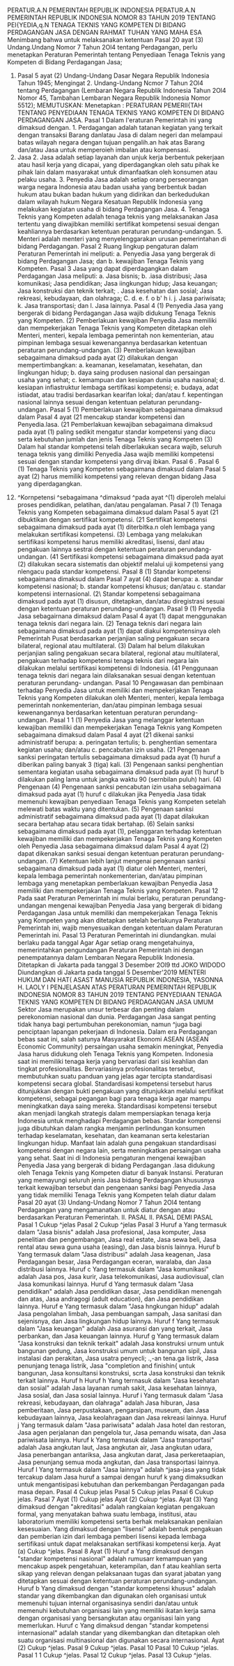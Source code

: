  PERATUR.A.N PEMERINTAH REPUBLIK INDONESIA PERATUR.A.N PEMERINTAH REPUBLIK INDONESIA NOMOR 83 TAHUN 2019 TENTANG PEI{YEDIA,q.N TENAGA TEKNIS YANG KOMPETEN DI BIDANG PERDAGANGAN JASA
DENGAN RAHMAT TUHAN YANG MAHA ESA Menimbang bahwa untuk melaksanakan ketentuan Pasal 20 ayat (3) Undang.Undang Nomor 7 Tahun 2Ol4 tentang Perdagangan, perlu menetapkan Peraturan Pemerintah tentang Penyediaan Tenaga Teknis yang Kompeten di Bidang Perdagangan Jasa;
1. Pasal 5 ayat (2) Undang-Undang Dasar Negara Republik Indonesia Tahun 1945; Mengingat 2. Undang-Undang Ncmor 7 Tahun 2Ol4 tentang Perdagangan (Lembaran Negara Republik Indonesia Tahun 2Ol4 Nomor 45, Tambahan Lembaran Negara Republik Indonesia Nomor 5512);
MEMUTUSKAN:
 Menetapkan : PERATURAN PEMERII{TAH TENTANG PENYEDIAAN TENAGA TEKNIS YANG KOMPETEN DI BIDANG PERDAGANGAN JASA.
Pasal 1
Dalam I'eraturan Pemerintah ini yang dimaksud dengan. 1. Perdagangan adalah tatanan kegiatan yang terkait dengan transaksi Barang danlatau Jasa di dalam negeri dan melampaui batas wilayah negara dengan tujuan pengalih.an hak atas Barang dan/atau Jasa untuk memperoieh imbalan atau kompensasi.
2. Jasa 2. Jasa adalah setiap layanah dan unjuk kerja berbentuk pekerjaan atau hasil kerja yang dicapai, yang diperdagangkan oleh satu pihak ke pihak lain dalam masyarakat untuk dimanfaatkan oleh konsumen atau pelaku usaha. 3. Penyedia Jasa adalah setiap orang perseorangan warga negara Indonesia atau badan usaha yang berbentuk badan hukum atau bukan badan hukum yang didirikan dan berkedudukan dalam wilayah hukum Negara Kesatuan Republik Indonesia yang melakukan kegiatan usaha di bidang Perdagangan Jasa. 4. Tenaga Teknis yang Kompeten adalah tenaga teknis yang melaksanakan Jasa tertentu yang diwajibkan memiliki sertifikat kompetensi sesuai dengan keahliannya berdasarkan ketentuan peraturan perundang-undangan. 5. Menteri adalah menteri yang menyelenggarakan urusan pemerintahan di bidang Perdagangan.
Pasal 2
Ruang lingkup pengaturan dalam Peraturan Pemerintah ini meliputi:
a. Penyedia Jasa yang bergerak di bidang Perdagangan Jasa; dan
b. kewajiban Tenaga Teknis yang Kompeten.
Pasal 3
Jasa yang dapat diperdagangkan dalam Perdagangan Jasa meliputi:
a. Jasa bisnis;
b. .iasa distribusi; Jasa komunikasi; Jasa pendidikan; Jasa iingkungan hidup; Jasa keuangan; Jasa konstruksi dan teknik terkait;
. Jasa kesehatan dan sosial; Jasa rekreasi, kebudayaan, dan olahraga; C.
d.
e.
f. o b' h i.
j. Jasa pariwisata;
k. Jasa transportasi; dan
l. Jasa lainnya.
Pasal 4
(1) Penyedia Jasa yang bergerak di bidang Perdagangan Jasa wajib didukung Tenaga Teknis yang Kompeten. (2) Pemberlakuan kewajiban Penyedia Jasa memiliki dan mempekerjakan Tenaga Teknis yang Kompeten ditetapkan oleh Menteri, menteri, kepala lembaga pemerintah non kementerian, atau pimpinan lembaga sesuai kewenangannya berdasarkan ketentuan peraturan perundang-undangan. (3) Pemberlakuan kewajiban sebagaimana dimaksud pada ayat (2) dilakukan dengan mempertimbangkan:
a. keamanan, keselamatan, kesehatan, dan lingkungan hidup;
b. daya saing produsen nasional dan persaingan usaha yang sehat;
c. kemampuan dan kesiapan dunia usaha nasional;
d. kesiapan infiastruktur lembaga sertifikasi kompetensi;
e. budaya, adat istiadat, atau tradisi berdasarkan kearifan lokal; dan/atau
f. kepentingan nasional lainnya sesuai dengan ketentuan pelaturan perundang-undangan.
Pasal 5
(1) Pemberlakuan kewajiban sebagaimana dimaksud dalam Pasal 4 ayat (21 mencakup standar kompetensi dan Penyedia.lasa. (21 Pemberlakuan kewajiban sebagaimana dimaksud pada ayat (1) paling sedikit mengatur standar kompetensi yang diacu serta kebutuhan jumlah dan jenis Tenaga Teknis yang Kompeten (3) Dalam hal standar kompetensi telah diberlakukan secara wajib, seluruh tenaga teknis yang dimiliki Penyedia Jasa wajib memiliki kompetensi sesuai dengan standar kompetensi yang dirvaj ibkan. Pasal 6 .
Pasal 6
(1) Tenaga Teknis yang Kompeten sebagaimana dimaksud dalam Pasal 5 ayat (2) harus memiliki kompetensi yang relevan dengan bidang Jasa yang diperdagangkan.
12) ^Kornpetensi ^sebagaimana ^dimaksud ^pada ayat ^(1) diperoleh melalui proses pendidikan, pelatihan, dan/atau pengalaman.
Pasal 7
(1) Tenaga Teknis yang Kompeten sebagaimana dimaksud dalam Pasal 5 ayat (21 dibuktikan dengan sertifikat kompetensi. (21 Sertifikat kompetensi sebagaimana dimaksud pada ayat (1) diterbitka.n oleh lembaga yang melakukan sertifikasi kompetensi. (3) Lembaga yang melakukan sertifikasi kompetensi harus memiliki akreditasi, lisensi, danl atau pengakuan lainnya sestrai dengan ketentuan peraturan perundang- undangan. (41 Sertifikasi kompetensi sebagaimana dimaksud pada ayat (2) dilakukan secara sistematis dan objektif melalui uji kompetensi yang nlengacu pada standar kompetensi.
Pasal 8
(1) Standar kompetensi sebagaimana dimaksud dalam Pasal 7 ayat (4) dapat berupa:
a. standar kompetensi nasional;
b. standar kompetensi khusus; dan/atau
c. standar kompetensi internasional. (2\ Standar kompetensi sebagaimana dimaksud pada ayat (1) disusun, ditetapkan, dan/atau diregistrasi sesuai dengan ketentuan peraturan perundang-undangan.
Pasal 9
(1) Penyedia Jasa sebagairnana dimaksud dalam Pasal 4 ayat (1) dapat menggunakan tenaga teknis dari negara lain.
(2) Tenaga teknis dari negara lain sebagaimana dimaksud pada ayat (1) dapat diakui kompetensinya oleh Pemerintah Pusat berdasarkan perjanjian saling pengakuan secara bilateral, regional atau multilateral. (3) Dalam hal belum dilakukan perjanjian saling pengakuan secara bilateral, regional atau multilateral, pengakuan terhadap kompetensi tenaga teknis dari negara lain dilakukan melalui sertifikasi kompetensi di Indonesia. (41 Penggunaan tenaga teknis dari negara lain dilaksanakan sesuai dengan ketentuan peraturan perundang- undangan.
Pasal 10
Pengawasan dan pembinaan terhadap Penyedia Jasa untuk memiliki dan mempekerjakan Tenaga Teknis yang Kompeten dilakukan oleh Menteri, menteri, kepala lembaga pemerintah nonkementerian, dan/atau pimpinan lembaga sesuai kewenangannya berdasarkan ketentuan peraturan perundang-undangan. Pasal 1 1 (1) Penyedia Jasa yang melanggar ketentuan kewajiban memiliki dan mempekerjakan Tenaga Teknis yang Kompeten sebagaimana dimaksud dalam Pasal 4 ayat (21 dikenai sanksi administratif berupa:
a. peringatan tertulis;
b. penghentian sementara kegiatan usaha; dan/atau
c. pencabutan izin usaha. (21 Pengenaan sanksi peringatan tertulis sebagaimana dimaksud pada ayat (1) huruf a diberikan paling banyak 3 (tiga) kali. (3) Pengenaan sanksi penghentian sementara kegiatan usaha sebagaimana dimaksud pada ayat (1) huruf b dilakukan paling lama untuk jangka waktu 90 (sernbilan puluh) hari.
(4) Pengenaan (4) Pengenaan sanksi pencabutan izin usaha sebagaimana dimaksud pada ayat (1) huruf c dilakukan jika Penyedia Jasa tidak memenuhi kewajiban penyediaan Tenaga Teknis yang Kompeten setelah melewati batas waktu yang ditentukan. (5) Pengenaan sanksi administratif sebagaimana dimaksud pada ayat (1) dapat dilakukan secara bertahap atau secara tidak bertahap. (6) Selain sanksi sebagaimana dimaksud pada ayat (1), pelanggaran terhadap ketentuan kewajiban memiliki dan mempekerjakan Tenaga Teknis yang Kompeten oleh Penyedia Jasa sebagaimana dimaksud dalam Pasal 4 ayat (2) dapat dikenakan sanksi sesuai dengan ketentuan peraturan perundang-undangan. (7) Ketentuan lebih lanjut mengenai pengenaan sanksi sebagaimana dimaksud pada ayat (1) diatur oleh Menteri, menteri, kepala lembaga pemerintah nonkementerian, dan/atau pimpinan lembaga yang menetapkan pemberlakuan kewajiban Penyedia Jasa memiliki dan mempekerjakan Tenaga Teknis yang Kompeten.
Pasal 12
Pada saat Peraturan Pemerintah ini mulai berlaku, peraturan perundang-undangan mengenai kewajiban Penyedia Jasa yang bergerak di bidang Perdagangan Jasa untuk memiliki dan mempekerjakan Tenaga Teknis yang Kompeten yang akan ditetapkan setelah berlakunya Peraturan Pemerintah ini, wajib menyesuaikan dengan ketentuan dalam Peraturan Pemerintah ini.
Pasal 13
Peraturan Pemerintah ini diundangkan. mulai berlaku pada tanggal Agar
Agar setiap orang mengetahuinya, memerintahkan pengundangan Peraturan Pemerintah ini dengan penempatannya dalam Lembaran Negara Republik Indonesia. Ditetapkan di Jakarta pada tanggal 3 Desember 2Ol9 ttd JOKO WIDODO Diundangkan di Jakarta pada tanggal 5 Desember'2019 MENTERI HUKUM DAN HAT( ASAST MANUSIA REPUBLIK INDONESIA, YASONNA H. LAOLY I PENJELASAN ATAS PERATURAN PEMERINTAH REPUBLIK INDONESIA NOMOR 83 TAHUN 2019 TENTANG PENYEDIAAN TENAGA TEKNIS YANG KOMPETEN DI BIDANG PERDAGANGAN JASA UMUM Sektor Jasa merupakan unsur terbesar dan penting dalam perekonomian nasional dan dunia. Perdagangan Jasa sangat penting tidak hanya bagi pertumbuhan perekonomian, namun ^juga bagi penciptaan lapangan pekerjaan di Indonesia. Dalam era Perdagangan bebas saat ini, salah satunya Masyarakat Ekonomi ASEAN (ASEAN Economic Community) persaingan usaha semakin meningkat, Penyedia Jasa harus didukung oleh Tenaga Teknis yang Kompeten. Indonesia saat ini memiliki tenaga kerja yang bervariasi dari sisi keahlian dan tingkat profesionalitas. Bervariasinya profesionalitas tersebut, membutuhkan suatu panduan yang jelas agar tercipta standardisasi kompetensi secara global. Standardisasi kompetensi tersebut harus ditunjukkan dengan bukti pengakuan yang ditunjukkan melalui sertifikat kompetensi, sebagai pegangan bagi para tenaga kerja agar mampu meningkatkan daya saing mereka. Standardisasi kompetensi tersebut akan menjadi langkah strategis dalam mempersiapkan tenaga kerja Indonesia untuk menghadapi Perdagangan bebas. Standar kompetensi juga dibutuhkan dalam rangka menjamin perlindungan konsumen terhadap keselamatan, kesehatan, dan keamanan serta kelestarian lingkungan hidup. Manfaat lain adalah guna pengakuan standardisasi kompetensi dengan negara lain, serta meningkatkan persaingan usaha yang sehat. Saat ini di Indonesia pengaturan mengenai kewajiban Penyedia Jasa yang bergerak di bidang Perdagangan .Iasa didukung oleh Tenaga Teknis yang Kompeten diatur di banyak Instansi. Peraturan yang memayungi seluruh jenis Jasa bidang Perdagangan khususnya terkait kewajiban tersebut dan pengenaan sanksi bagi Penyedia Jasa yang tidak memiliki Tenaga Teknis yang Kompeten telah diatur dalam Pasal 20 ayat (3) Undang-Undang Nomor 7 Tahun 2Ol4 tentang Perdagangan yang mengamanatkan untuk diatur dengan atau berdasarkan Peraturan Pemerintah. II. PASAL II. PASAL DEMI PASAL Pasal 1 Cukup ^jelas Pasal 2 Cukup ^jelas Pasal 3 Huruf a Yang termasuk dalam "Jasa bisnis" adalah Jasa profesional, Jasa komputer, Jasa penelitian dan pengembangan, Jasa real estate, Jasa sewa beli, Jasa rental atau sewa guna usaha (easing), dan Jasa bisnis lainnya. Huruf b Yang termasuk dalam "Jasa distribusi" adalah Jasa keagenan, Jasa Perdagangan besar, Jasa Perdagangan eceran, waralaba, dan Jasa distribusi lainnya. Huruf c Yang termasuk dalam "Jasa komunikasi" adalah Jasa pos, Jasa kurir, Jasa telekomunikasi, Jasa audiovisual, clan Jasa komunikasi lainnya. Huruf d Yang termasuk dalam "Jasa pendidikan" adalah Jasa pendidikan dasar, Jasa pendidikan menengah dan atas, Jasa andragogi (adult education), dan Jasa pendidikan lainnya. Huruf e Yang termasuk dalam "Jasa hngkungan hidup" adalah Jasa pengolahan limbah, Jasa pembuangan sampah, Jasa sanitasi dan sejenisnya, dan Jasa lingkungan hidup lainnya. Huruf f Yang termasuk dalam "Jasa keuangan" adalah Jasa asuransi dan yang terkait, Jasa perbankan, dan Jasa keuangan lainnya. Huruf g Yang termasuk dalam "Jasa konstruksi dan teknik terkait" adalah Jasa konstruksi urnum untuk bangunan gedung, Jasa konstruksi umum untuk bangunan sipil, Jasa instalasi dan perakitan, Jasa usatra penyecli;
.,-an tena.ga listrik, Jasa penunjang tenaga listrik, Jasa "completion and finishin{ untuk bangunan, Jasa konsultansi konstruksi, scrta Jasa konstruksi dan teknik terkait lainnya. Huruf h Huruf h Yang terrnasuk dalam "Jasa kesehatan dan sosial" adalah Jasa layanan rumah sakit, Jasa kesehatan lainnya, Jasa sosial, dan Jasa sosial lainnya. Huruf i Yang termasuk dalam "Jasa rekreasi, kebudayaan, dan olahraga" adalah Jasa hiburan, Jasa pemberitaan, Jasa perpustakaan, pengarsipan, museum, dan Jasa kebudayaan lainnya, Jasa keolahragaan dan Jasa rekreasi lainnya. Huruf j Yang termasuk dalam "Jasa pariwisata" adalah Jasa hotel dan restoran, Jasa agen perjalanan dan pengelola tur, Jasa pemandu wisata, dan Jasa pariwisata lainnya. Huruf k Yang termasuk dalam "Jasa transportasi" adalah Jasa angkutan laut, Jasa angkutan air, Jasa angkutan udara, Jasa penerbangan antariksa, Jasa angkutan darat, Jasa perkeretaapian, Jasa penunjang semua moda angkutan, dan Jasa transportasi lainnya. Huruf I Yang termasuk dalam "Jasa lainnya" adalah ^jasa-jasa yang tidak tercakup dalam Jasa huruf a sampai dengan huruf k yang dimaksudkan untuk mengantisipasi kebutuhan dan perkembangan Perdagangan pada masa depan. Pasal 4 Cukup jelas Pasal 5 Cukup jelas Pasal 6 Cukup jelas. Pasal 7 Ayat (1) Cukup jelas Ayat (2) Cukup ^jelas. Ayat (3) Yang dimaksud dengan "akreditasi" adalah rangkaian kegiatan pengakuan formal, yang menyatakan bahwa suatu lembaga, institusi, atau laboratorium memiliki kompetensi serta berhak melaksanakan penilaian kesesuaian. Yang dimaksud dengan "lisensi" adalah bentuk pengakuan dan pemberian izin dari lembaga pemberi lisensi kepada lembaga sertifikasi untuk dapat melaksanakan sertifikasi kompetensi kerja. Ayat (a) Cukup ^jelas. Pasal 8 Ayat (1) Huruf a Yang dimaksud dengan "standar kompetensi nasional" adalah rumusarr kemampuan yang mencakup aspek pengetahuan, keterampilan, dan f atau keahlian serta sikap yang relevan dengan pelaksanaan tugas dan syarat jabatan yang ditetapkan sesuai dengan ketentuan peraturan perundang-undangan. Huruf b Yang dimaksud dengan "standar kompetensi khusus" adalah standar yang dikembangkan dan digunakan oleh organisasi untuk memenuhi tujuan internal organisasinya sendiri dan/atau untuk memenuhi kebutuhan organisasi lain yang memiliki ikatan kerja sama dengan organisasi yang bersangkutan atau organisasi lain yang memerlukan. Huruf c Yang dimaksud dengan "standar kompetensi internasional" adalah standar yang dikembangkan dan ditetapkan oleh suatu organisasi multinasional dan digunakan secara internasional. Ayat (2) Cukup ^jelas. Pasal 9 Cukup ^jelas.
Pasal 10
Pasal 10 Cukup ^jelas. Pasal 1 1 Cukup ^jelas. Pasal 12 Cukup ^jelas. Pasal 13 Cukup ^jelas.